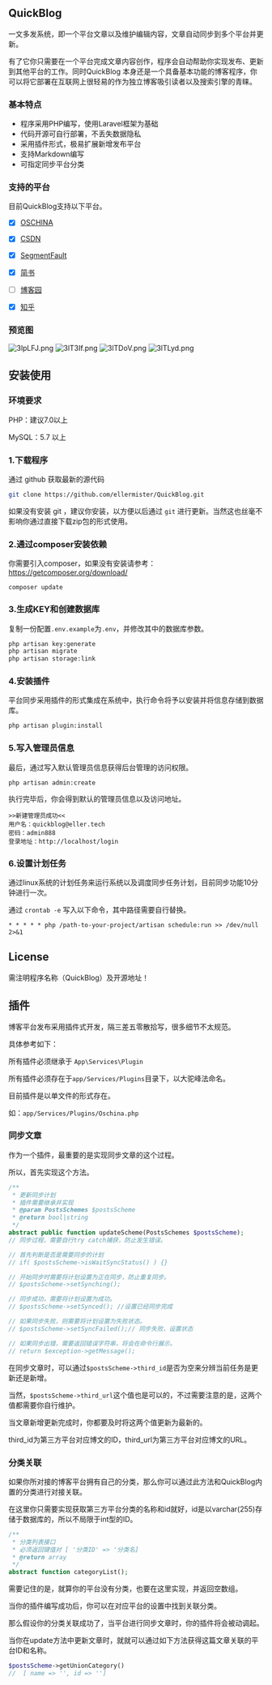 ## QuickBlog

一文多发系统，即一个平台文章以及维护编辑内容，文章自动同步到多个平台并更新。

有了它你只需要在一个平台完成文章内容创作，程序会自动帮助你实现发布、更新到其他平台的工作。同时QuickBlog 本身还是一个具备基本功能的博客程序，你可以将它部署在互联网上很轻易的作为独立博客吸引读者以及搜索引擎的青睐。



### 基本特点

- 程序采用PHP编写，使用Laravel框架为基础
- 代码开源可自行部署，不丢失数据隐私
- 采用插件形式，极易扩展新增发布平台
- 支持Markdown编写
- 可指定同步平台分类



### 支持的平台

目前QuickBlog支持以下平台。

- [x] [OSCHINA](https://www.oschina.net/)
- [x] [CSDN](https://www.csdn.net/)
- [x] [SegmentFault](https://segmentfault.com/)
- [x] [简书](https://www.jianshu.com/)
- [ ] [博客园](https://www.cnblogs.com/)
- [x] [知乎](https://www.zhihu.com)



### 预览图
![3lpLFJ.png](https://s2.ax1x.com/2020/02/23/3lpLFJ.png)
![3lT3If.png](https://s2.ax1x.com/2020/02/23/3lT3If.png)
![3lTDoV.png](https://s2.ax1x.com/2020/02/23/3lTDoV.png)
![3lTLyd.png](https://s2.ax1x.com/2020/02/23/3lTLyd.png)



## 安装使用

### **环境要求**

PHP：建议7.0以上

MySQL：5.7 以上



### 1.下载程序

通过 github 获取最新的源代码

```bash
git clone https://github.com/ellermister/QuickBlog.git
```

如果没有安装 git ，建议你安装，以方便以后通过 <code>git</code> 进行更新。当然这也丝毫不影响你通过直接下载zip包的形式使用。



### 2.通过composer安装依赖

你需要引入composer，如果没有安装请参考：https://getcomposer.org/download/

```
composer update
```

### 3.生成KEY和创建数据库

复制一份配置`.env.example`为`.env`，并修改其中的数据库参数。

```bash
php artisan key:generate
php artisan migrate
php artisan storage:link
```

### 4.安装插件

平台同步采用插件的形式集成在系统中，执行命令将予以安装并将信息存储到数据库。

```bash
php artisan plugin:install
```

### 5.写入管理员信息

最后，通过写入默认管理员信息获得后台管理的访问权限。

```
php artisan admin:create
```

执行完毕后，你会得到默认的管理员信息以及访问地址。

```
>>新建管理员成功<<
用户名：quickblog@eller.tech
密码：admin888
登录地址：http://localhost/login
```

### 6.设置计划任务

通过linux系统的计划任务来运行系统以及调度同步任务计划，目前同步功能10分钟进行一次。

通过 `crontab -e` 写入以下命令，其中路径需要自行替换。

```
* * * * * php /path-to-your-project/artisan schedule:run >> /dev/null 2>&1
```



## License

需注明程序名称（QuickBlog）及开源地址！



## 插件

博客平台发布采用插件式开发，隔三差五零散拾写，很多细节不太规范。

具体参考如下：

所有插件必须继承于 `App\Services\Plugin`

所有插件必须存在于`app/Services/Plugins`目录下，以大驼峰法命名。

目前插件是以单文件的形式存在。

如：`app/Services/Plugins/Oschina.php`



### 同步文章

作为一个插件，最重要的是实现同步文章的这个过程。

所以，首先实现这个方法。

```php
/**
 * 更新同步计划
 * 插件需要继承并实现
 * @param PostsSchemes $postsScheme
 * @return bool|string
 */
abstract public function updateScheme(PostsSchemes $postsScheme);
// 同步过程，需要自行try catch捕获，防止发生错误。

// 首先判断是否是需要同步的计划
// if( $postsScheme->isWaitSyncStatus() ) {}

// 开始同步时需要将计划设置为正在同步，防止重复同步。
// $postsScheme->setSynching();

// 同步成功，需要将计划设置为成功。
// $postsScheme->setSynced(); //设置已经同步完成

// 如果同步失败，则需要将计划设置为失败状态。
// $postsScheme->setSyncFailed();// 同步失败，设置状态

// 如果同步出错，需要返回错误字符串，将会在命令行展示。
// return $exception->getMessage();
```



在同步文章时，可以通过`$postsScheme->third_id`是否为空来分辨当前任务是更新还是新增。

当然，`$postsScheme->third_url`这个值也是可以的，不过需要注意的是，这两个值都需要你自行维护。

当文章新增更新完成时，你都要及时将这两个值更新为最新的。

third_id为第三方平台对应博文的ID，third_url为第三方平台对应博文的URL。



### 分类关联

如果你所对接的博客平台拥有自己的分类，那么你可以通过此方法和QuickBlog内置的分类进行对接关联。

在这里你只需要实现获取第三方平台分类的名称和id就好，id是以varchar(255)存储于数据库的，所以不局限于int型的ID。

```php
/**
 * 分类列表接口
 * 必须返回键值对 [ '分类ID' => '分类名]
 * @return array
 */
abstract function categoryList();
```

需要记住的是，就算你的平台没有分类，也要在这里实现，并返回空数组。

当你的插件编写成功后，你可以在对应平台的设置中找到关联分类。

那么假设你的分类关联成功了，当平台进行同步文章时，你的插件将会被动调起。

当你在update方法中更新文章时，就就可以通过如下方法获得这篇文章关联的平台ID和名称。

```php
$postsScheme->getUnionCategory()
//  [ name => '', id => '']
```

